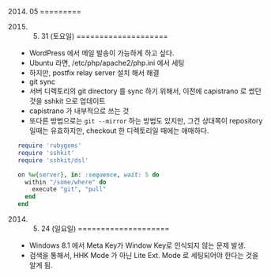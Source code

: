 2014. 05
=========

2014. 5. 31 (토요일)
====================

* WordPress 에서 메일 발송이 가능하게 하고 싶다.
 * Ubuntu 라면, /etc/php/apache2/php.ini 에서 세팅
 * 하지만, postfix relay server 설치 해서 해결
* git sync
 * 서버 디렉토리의 git directory 를 sync 하기 위해서, 이전에 capistrano 로 썼던 것을 sshkit 으로 업데이트
 * capistrano 가 내부적으로 쓰는 것
 * 또다른 방법으로는 `git --mirror` 하는 방법도 있지만, 그건 상대쪽이 repository 일때는 유효하지만, checkout 한 디렉토리일 때에는 애매하다.

```ruby
require 'rubygems'
require 'sshkit'
require 'sshkit/dsl'

on %w{server}, in: :sequence, wait: 5 do
  within "/some/where" do
    execute "git", "pull"
  end
end
```
 
2014. 5. 24 (일요일)
====================

* Windows 8.1 에서 Meta Key가 Window Key로 인식되지 않는 문제 발생.
 * 검색을 통해서, HHK Mode 가 아닌 Lite Ext. Mode 로 세팅되어야 한다는 것을 알게 됨.
